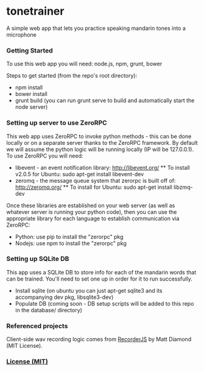 # tonetrainer
A simple web app that lets you practice speaking mandarin tones into a microphone

### Getting Started
To use this web app you will need: node.js, npm, grunt, bower

Steps to get started (from the repo's root directory):
* npm install
* bower install
* grunt build (you can run grunt serve to build and automatically start the node server)

### Setting up server to use ZeroRPC
This web app uses ZeroRPC to invoke python methods - this can be done locally or on a separate server thanks to the ZeroRPC framework. By default we will assume the python logic will be running locally (IP will be 127.0.0.1). To use ZeroRPC you will need:
* libevent - an event notification library: http://libevent.org/
** To install v2.0.5 for Ubuntu: sudo apt-get install libevent-dev
* zeromq - the message queue system that zerorpc is built off of: http://zeromq.org/
** To install for Ubuntu: sudo apt-get install libzmq-dev

Once these libraries are established on your web server (as well as whatever server is running your python code), then you can use the appropriate library for each language to establish communication via ZeroRPC:
* Python: use pip to install the "zerorpc" pkg
* Nodejs: use npm to install the "zerorpc" pkg

### Setting up SQLite DB
This app uses a SQLite DB to store info for each of the mandarin words that can be trained. You'll need to set one up in order
for it to run successfully.
* Install sqlite (on ubuntu you can just apt-get sqlite3 and its accompanying dev pkg, libsqlite3-dev)
* Populate DB (coming soon - DB setup scripts will be added to this repo in the database/ directory)
 
### Referenced projects
Client-side wav recording logic comes from [RecorderJS](https://github.com/mattdiamond/Recorderjs) by Matt Diamond (MIT License).

### [License (MIT)](LICENSE.md)
